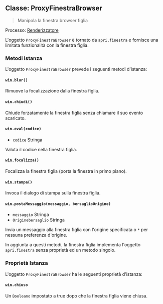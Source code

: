 ## Classe: ProxyFinestraBrowser

> Manipola la finestra browser figlia

Processo: [Renderizzatore](../glossary.md#renderer-process)

L'oggetto `ProxyFinestraBrowser` è tornato da `apri.finestra` e fornisce una limitata funzionalità con la finestra figlia.

### Metodi Istanza

L'oggetto `ProxyFinestraBrowser` prevede i seguenti metodi d'istanza:

#### `win.blur()`

Rimuove la focalizzazione dalla finestra figlia.

#### `win.chiudi()`

Chiude forzatamente la finestra figlia senza chiamare il suo evento scaricato.

#### `win.eval(codice)`

* `codice` Stringa

Valuta il codice nella finestra figlia.

#### `win.focalizza()`

Focalizza la finestra figlia (porta la finestra in primo piano).

#### `win.stampa()`

Invoca il dialogo di stampa sulla finestra figlia.

#### `win.postaMessaggio(messaggio, bersaglioOrigine)`

* `messaggio` Stringa
* `Originebersaglio` Stringa

Invia un messaggio alla finestra figlia con l'origine specificata o `*` per nessuna preferenza d'origine.

In aggiunta a questi metodi, la finestra figlia implementa l'oggetto `apri.finestra` senza proprietà ed un metodo singolo.

### Proprietà Istanza

L'oggetto `ProxyFinestraBrowser` ha le seguenti proprietà d'istanza:

#### `win.chiuso`

Un `Booleano` impostato a true dopo che la finestra figlia viene chiusa.